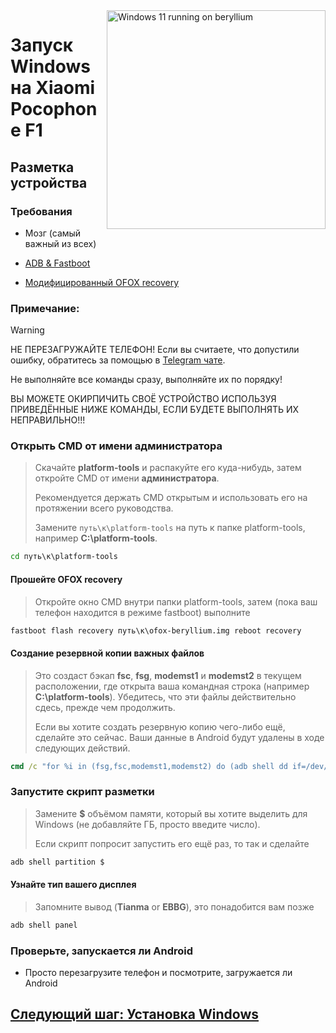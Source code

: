 <img align="right" src="https://github.com/n00b69/woa-beryllium/blob/main/beryllium.png" width="350" alt="Windows 11 running on beryllium">

# Запуск Windows на Xiaomi Pocophone F1

## Разметка устройства 

### Требования 
- Мозг (самый важный из всех)

- [ADB & Fastboot](https://developer.android.com/studio/releases/platform-tools)
  
- [Модифицированный OFOX recovery](https://github.com/n00b69/woa-beryllium/releases/tag/Recovery)

### Примечание:
> [!WARNING]  
> 
> НЕ ПЕРЕЗАГРУЖАЙТЕ ТЕЛЕФОН! Если вы считаете, что допустили ошибку, обратитесь за помощью в [Telegram чате](https://t.me/WinOnF1).
> 
> Не выполняйте все команды сразу, выполняйте их по порядку!
>
> ВЫ МОЖЕТЕ ОКИРПИЧИТЬ СВОЁ УСТРОЙСТВО ИСПОЛЬЗУЯ ПРИВЕДЁННЫЕ НИЖЕ КОМАНДЫ, ЕСЛИ БУДЕТЕ ВЫПОЛНЯТЬ ИХ НЕПРАВИЛЬНО!!!

### Открыть CMD от имени администратора
> Скачайте **platform-tools** и распакуйте его куда-нибудь, затем откройте CMD от имени **администратора**.
>
> Рекомендуется держать CMD открытым и использовать его на протяжении всего руководства.
> 
> Замените `путь\к\platform-tools` на путь к папке platform-tools, например **C:\platform-tools**.
```cmd
cd путь\к\platform-tools
```

#### Прошейте OFOX recovery
> Откройте окно CMD внутри папки platform-tools, затем (пока ваш телефон находится в режиме fastboot) выполните 
```cmd
fastboot flash recovery путь\к\ofox-beryllium.img reboot recovery
```

#### Создание резервной копии важных файлов
> Это создаст бэкап **fsc**, **fsg**, **modemst1** и **modemst2** в текущем расположении, где открыта ваша командная строка (например **C:\platform-tools**). Убедитесь, что эти файлы действительно сдесь, прежде чем продолжить.
>
> Если вы хотите создать резервную копию чего-либо ещё, сделайте это сейчас. Ваши данные в Android будут удалены в ходе следующих действий.
```cmd
cmd /c "for %i in (fsg,fsc,modemst1,modemst2) do (adb shell dd if=/dev/block/by-name/%i of=/tmp/%i.bin & adb pull /tmp/%i.bin)"
```

### Запустите скрипт разметки 
> Замените **$** объёмом памяти, который вы хотите выделить для Windows (не добавляйте ГБ, просто введите число).
> 
> Если скрипт попросит запустить его ещё раз, то так и сделайте
```cmd
adb shell partition $
```

#### Узнайте тип вашего дисплея 
> Запомните вывод (**Tianma** or **EBBG**), это понадобится вам позже
```cmd
adb shell panel
```

### Проверьте, запускается ли Android 
- Просто перезагрузите телефон и посмотрите, загружается ли Android

## [Следующий шаг: Установка Windows](2-install-ru.md)










